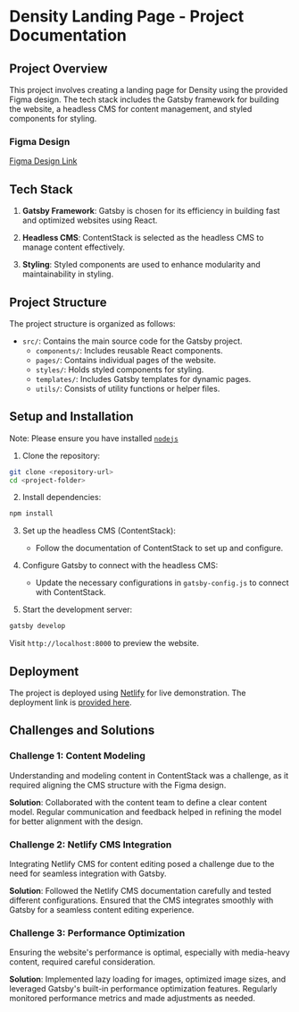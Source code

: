 # Density Landing Page - Project Documentation

## Project Overview

This project involves creating a landing page for Density using the provided Figma design. The tech stack includes the Gatsby framework for building the website, a headless CMS for content management, and styled components for styling.

### Figma Design

[Figma Design Link](https://www.figma.com/file/5uRfCmN7iWiHM0syqMSVYb/Density-Landing-Page?type=design&node-id=0-1&mode=design&t=fcf14BoSDovuZu7l-0)

## Tech Stack

1. **Gatsby Framework**: Gatsby is chosen for its efficiency in building fast and optimized websites using React.

2. **Headless CMS**: ContentStack is selected as the headless CMS to manage content effectively.

3. **Styling**: Styled components are used to enhance modularity and maintainability in styling.

## Project Structure

The project structure is organized as follows:

- `src/`: Contains the main source code for the Gatsby project.
  - `components/`: Includes reusable React components.
  - `pages/`: Contains individual pages of the website.
  - `styles/`: Holds styled components for styling.
  - `templates/`: Includes Gatsby templates for dynamic pages.
  - `utils/`: Consists of utility functions or helper files.

## Setup and Installation
Note: Please ensure you have installed <code><a href="https://nodejs.org/en/download/">nodejs</a></code>
1. Clone the repository:

```bash
git clone <repository-url>
cd <project-folder>
```

2. Install dependencies:

```bash
npm install
```

  
3. Set up the headless CMS (ContentStack):
   - Follow the documentation of ContentStack to set up and configure.

4. Configure Gatsby to connect with the headless CMS:
   - Update the necessary configurations in `gatsby-config.js` to connect with ContentStack.

5. Start the development server:

```bash
gatsby develop
```

Visit `http://localhost:8000` to preview the website.

## Deployment

The project is deployed using [Netlify](https://www.netlify.com/) for live demonstration. The deployment link is [provided here](#).

## Challenges and Solutions

### Challenge 1: Content Modeling

Understanding and modeling content in ContentStack was a challenge, as it required aligning the CMS structure with the Figma design.

**Solution**: Collaborated with the content team to define a clear content model. Regular communication and feedback helped in refining the model for better alignment with the design.

### Challenge 2: Netlify CMS Integration

Integrating Netlify CMS for content editing posed a challenge due to the need for seamless integration with Gatsby.

**Solution**: Followed the Netlify CMS documentation carefully and tested different configurations. Ensured that the CMS integrates smoothly with Gatsby for a seamless content editing experience.

### Challenge 3: Performance Optimization

Ensuring the website's performance is optimal, especially with media-heavy content, required careful consideration.

**Solution**: Implemented lazy loading for images, optimized image sizes, and leveraged Gatsby's built-in performance optimization features. Regularly monitored performance metrics and made adjustments as needed.



  